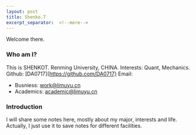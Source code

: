 ```yaml
---
layout: post
title: Shenko.T
excerpt_separator:  <!--more-->
---
```


Welcome there.

### Who am I?

This is SHENKOT. 
Renming University, CHINA.
Interests: Quant, Mechanics.
Github: [DA0717]{https://github.com/DA0717}
Email:
+ Busniess: work@limuyu.cn
+ Academics: academic@limuyu.cn

### Introduction

I will share some notes here, mostly about my major, interests and life. Actually, I just use it to save notes for different facilities.